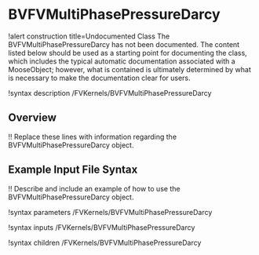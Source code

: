 # BVFVMultiPhasePressureDarcy

!alert construction title=Undocumented Class
The BVFVMultiPhasePressureDarcy has not been documented. The content listed below should be used as a starting point for
documenting the class, which includes the typical automatic documentation associated with a
MooseObject; however, what is contained is ultimately determined by what is necessary to make the
documentation clear for users.

!syntax description /FVKernels/BVFVMultiPhasePressureDarcy

## Overview

!! Replace these lines with information regarding the BVFVMultiPhasePressureDarcy object.

## Example Input File Syntax

!! Describe and include an example of how to use the BVFVMultiPhasePressureDarcy object.

!syntax parameters /FVKernels/BVFVMultiPhasePressureDarcy

!syntax inputs /FVKernels/BVFVMultiPhasePressureDarcy

!syntax children /FVKernels/BVFVMultiPhasePressureDarcy
